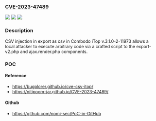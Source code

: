 ### [CVE-2023-47489](https://cve.mitre.org/cgi-bin/cvename.cgi?name=CVE-2023-47489)
![](https://img.shields.io/static/v1?label=Product&message=n%2Fa&color=blue)
![](https://img.shields.io/static/v1?label=Version&message=n%2Fa&color=blue)
![](https://img.shields.io/static/v1?label=Vulnerability&message=n%2Fa&color=brighgreen)

### Description

CSV injection in export as csv in Combodo iTop v.3.1.0-2-11973 allows a local attacker to execute arbitrary code via a crafted script to the export-v2.php and ajax.render.php components.

### POC

#### Reference
- https://bugplorer.github.io/cve-csv-itop/
- https://nitipoom-jar.github.io/CVE-2023-47489/

#### Github
- https://github.com/nomi-sec/PoC-in-GitHub

